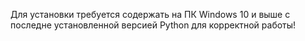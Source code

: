 Для установки требуется содержать на ПК Windows 10 и выше с последне установленной версией Python для корректной работы!
